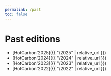 ```yaml
---
permalink: /past
toc: false
---
```


# Past editions

- [HotCarbon'2025]({{ "/2025" | relative_url }})
- [HotCarbon'2024]({{ "/2024" | relative_url }})
- [HotCarbon'2023]({{ "/2023" | relative_url }})
- [HotCarbon'2022]({{ "/2022" | relative_url }})